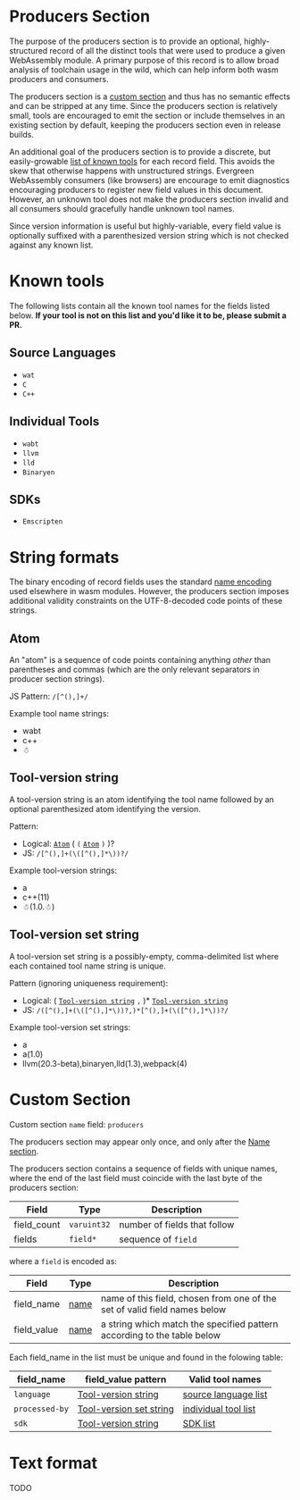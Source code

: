 # Producers Section

The purpose of the producers section is to provide an optional,
highly-structured record of all the distinct tools that were used to produce
a given WebAssembly module. A primary purpose of this record is to allow
broad analysis of toolchain usage in the wild, which can help inform both wasm
producers and consumers.

The producers section is a
[custom section](https://webassembly.github.io/spec/core/binary/modules.html#custom-section)
and thus has no semantic effects and can be stripped at any time.
Since the producers section is relatively small, tools are encouraged to emit
the section or include themselves in an existing section by default, keeping
the producers section even in release builds.

An additional goal of the producers section is to provide a discrete, but
easily-growable [list of known tools](#known-tools) for each record field. This
avoids the skew that otherwise happens with unstructured strings. Evergreen
WebAssembly consumers (like browsers) are encourage to emit diagnostics
encouraging producers to register new field values in this document. However, an
unknown tool does not make the producers section invalid and all consumers
should gracefully handle unknown tool names.

Since version information is useful but highly-variable, every field value is
optionally suffixed with a parenthesized version string which is not checked
against any known list.

# Known tools

The following lists contain all the known tool names for the fields listed below.
**If your tool is not on this list and you'd like it to be, please submit a PR.**

## Source Languages

* `wat`
* `C`
* `C++`

## Individual Tools

* `wabt`
* `llvm`
* `lld`
* `Binaryen`

## SDKs

* `Emscripten`

# String formats

The binary encoding of record fields uses the standard
[name encoding](https://webassembly.github.io/spec/core/binary/values.html#names)
used elsewhere in wasm modules. However, the producers section imposes additional
validity constraints on the UTF-8-decoded code points of these strings.

## Atom

An "atom" is a sequence of code points containing anything *other* than
parentheses and commas (which are the only relevant separators in producer
section strings).

JS Pattern: `/[^(),]+/`

Example tool name strings:
* wabt
* c++
* ☃

## Tool-version string

A tool-version string is an atom identifying the tool name followed by
an optional parenthesized atom identifying the version.

Pattern:
* Logical: [`Atom`](#atom) ( `(` [`Atom`](#atom) `)` )?
* JS: `/[^(),]+(\([^(),]*\))?/`

Example tool-version strings:
* a
* c++(11)
* ☃(1.0.☃)

## Tool-version set string

A tool-version set string is a possibly-empty, comma-delimited list where each
contained tool name string is unique.

Pattern (ignoring uniqueness requirement):
* Logical: ( [`Tool-version string`](#tool-version-string) `,` )* [`Tool-version string`](#tool-version-string)
* JS: `/([^(),]+(\([^(),]*\))?,)*[^(),]+(\([^(),]*\))?/`

Example tool-version set strings:
* a
* a(1.0)
* llvm(20.3-beta),binaryen,lld(1.3),webpack(4)

# Custom Section

Custom section `name` field: `producers`

The producers section may appear only once, and only after the
[Name section](https://webassembly.github.io/spec/core/appendix/custom.html#name-section).

The producers section contains a sequence of fields with unique names, where the
end of the last field must coincide with the last byte of the producers section:

| Field       | Type        | Description |
| ----------- | ----------- | ----------- |
| field_count | `varuint32` | number of fields that follow |
| fields      | `field*`     | sequence of `field` |

where a `field` is encoded as:

| Field       | Type | Description |
| ----------- | ---- | ----------- |
| field_name  | [name](https://webassembly.github.io/spec/core/binary/values.html#names) | name of this field, chosen from one of the set of valid field names below |
| field_value | [name](https://webassembly.github.io/spec/core/binary/values.html#names) | a string which match the specified pattern according to the table below |

Each field_name in the list must be unique and found in the folowing table:

| field_name     | field_value pattern  | Valid tool names |
| -------------- | -------------------- | --------- |
| `language`     | [Tool-version string](#tool-version-string) | [source language list](#source-languages) |
| `processed-by` | [Tool-version set string](#tool-version-set-string) | [individual tool list](#individual-tools) |
| `sdk`          | [Tool-version string](#tool-version-string) | [SDK list](#sdks) |

# Text format

TODO
